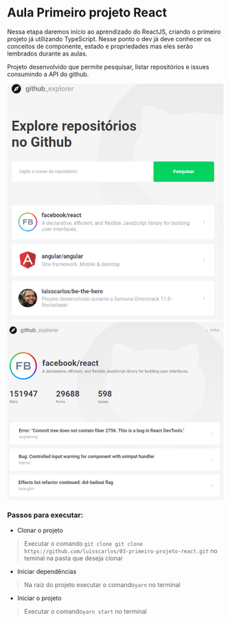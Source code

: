 # Aula Primeiro projeto React
Nessa etapa daremos início ao aprendizado do ReactJS, criando o primeiro projeto já utilizando TypeScript. Nesse ponto o dev já deve conhecer os conceitos de componente, estado e propriedades mas eles serão lembrados durante as aulas.

Projeto desenvolvido que permite pesquisar, listar repositórios e issues consumindo a API do github.

<img src="https://github.com/luisscarlos/03-primeiro-projeto-react/blob/master/src/assets/dashboard.PNG" />
<img src="https://github.com/luisscarlos/03-primeiro-projeto-react/blob/master/src/assets/zoom.PNG" />


### Passos para executar:
-  Clonar o projeto
> Executar o comando `git clone git clone https://github.com/luisscarlos/03-primeiro-projeto-react.git` no teminal na pasta que deseja clonar

- Iniciar dependências
 > Na raiz do projeto executar o comando`yarn` no terminal

- Iniciar o projeto
> Executar o comando`yarn start` no terminal
